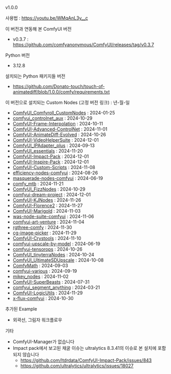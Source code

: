 v1.0.0

사용법 : https://youtu.be/WMqAnL3y__c

이 버전과 연동해 본 ComfyUI 버전
- v0.3.7 : https://github.com/comfyanonymous/ComfyUI/releases/tag/v0.3.7

Python 버전
- 3.12.8

설치되는 Python 패키지들 버전
- https://github.com/Donato-touch/touch-of-animatediff/blob/1.0.0/comfy/requirements.txt

이 버전으로 설치되는 Custom Nodes (고정 버전 링크) : 년-월-일
- [ComfyUI_Comfyroll_CustomNodes](https://github.com/Suzie1/ComfyUI_Comfyroll_CustomNodes/commit/d78b780ae43fcf8c6b7c6505e6ffb4584281ceca) : 2024-01-25
- [comfyui_controlnet_aux](https://github.com/Fannovel16/comfyui_controlnet_aux/commit/5a049bde9cc117dafc327cded156459289097ea1) : 2024-10-29
- [ComfyUI-Frame-Interpolation](https://github.com/Fannovel16/ComfyUI-Frame-Interpolation/commit/c336f7184cb1ac1243381e725fea1ad2c0a10c09) : 2024-10-11
- [ComfyUI-Advanced-ControlNet](https://github.com/Kosinkadink/ComfyUI-Advanced-ControlNet/commit/172543b7252db3f15d9bebfa763abb59769624e5) : 2024-11-01
- [ComfyUI-AnimateDiff-Evolved](https://github.com/Kosinkadink/ComfyUI-AnimateDiff-Evolved/commit/b3e508ae8211892a00f3897fcdb4da2d7514f572) : 2024-10-26
- [ComfyUI-VideoHelperSuite](https://github.com/Kosinkadink/ComfyUI-VideoHelperSuite/commit/05f085e97a768553a8ed293845d073c0d6707e41) : 2024-12-01
- [ComfyUI_IPAdapter_plus](https://github.com/cubiq/ComfyUI_IPAdapter_plus/commit/b188a6cb39b512a9c6da7235b880af42c78ccd0d) : 2024-09-13
- [ComfyUI_essentials](https://github.com/cubiq/ComfyUI_essentials/commit/5a4e5cd5750515d76f3a3363b7d2a0f362507796) : 2024-11-20
- [ComfyUI-Impact-Pack](https://github.com/ltdrdata/ComfyUI-Impact-Pack/releases/tag/7.14) : 2024-12-01
- [ComfyUI-Inspire-Pack](https://github.com/ltdrdata/ComfyUI-Inspire-Pack/releases/tag/1.9) : 2024-12-01
- [ComfyUI-Custom-Scripts](https://github.com/pythongosssss/ComfyUI-Custom-Scripts/commit/d6657cc1f04539dbeea38d7bf6d73bc025004fa4) : 2024-11-08
- [efficiency-nodes-comfyui](https://github.com/jags111/efficiency-nodes-comfyui/commit/3ead4afd120833f3bffdefeca0d6545df8051798) : 2024-08-26
- [masquerade-nodes-comfyui](https://github.com/BadCafeCode/masquerade-nodes-comfyui/commit/432cb4d146a391b387a0cd25ace824328b5b61cf) : 2024-06-19
- [comfy_mtb](https://github.com/melMass/comfy_mtb/commit/ecbb220de6a05f2e506ec43f2b786be983166157) : 2024-11-21
- [ComfyUI_FizzNodes](https://github.com/FizzleDorf/ComfyUI_FizzNodes/commit/7d6ea60c55ebd1268bd76fa462da052852bff192) : 2024-10-29
- [comfyui-dream-project](https://github.com/alt-key-project/comfyui-dream-project/commit/b9e6959c1ff0a24a378791d3d0de5ab2c45ae35c) : 2024-12-01
- [ComfyUI-KJNodes](https://github.com/kijai/ComfyUI-KJNodes/commit/28381262d197596eb2b4c9bcc361228a5dcef4cc) : 2024-11-26
- [ComfyUI-Florence2](https://github.com/kijai/ComfyUI-Florence2/commit/27714bad54f2c81180392bbcfa56e39c1ad1b991) : 2024-11-27
- [ComfyUI-Marigold](https://github.com/kijai/ComfyUI-Marigold/commit/1894ff2fd35c22f96c701067729237168b5f2ef5) : 2024-11-03
- [was-node-suite-comfyui](https://github.com/WASasquatch/was-node-suite-comfyui/commit/fe7e0884aaf0188248d9abf1e500f5116097fec1) : 2024-11-06
- [comfyui-art-venture](https://github.com/sipherxyz/comfyui-art-venture/commit/50abaace756b96f5f5dc2c9d72826ef371afd45e) : 2024-11-04
- [rgthree-comfy](https://github.com/rgthree/rgthree-comfy/commit/70756c044d805ffc260568ca3fe9eafaed5e6363) : 2024-11-30
- [cg-image-picker](https://github.com/chrisgoringe/cg-image-picker/commit/aaab0d31165ee9cd252f62067de5f5e89240563e) : 2024-11-29
- [ComfyUI-Crystools](https://github.com/crystian/ComfyUI-Crystools/commit/03a61d690379f22c6bffc42ea4845f797deb316c) : 2024-11-10
- [comfyui-upscale-by-model](https://github.com/TheBill2001/comfyui-upscale-by-model/commit/f8bb90094cb96c76e666d9eb609a09af9dcdfe95) : 2024-06-19
- [comfyui-tensorops](https://github.com/un-seen/comfyui-tensorops/commit/d34488e3079ecd10db2fe867c3a7af568115faed) : 2024-10-26
- [ComfyUI_tinyterraNodes](https://github.com/TinyTerra/ComfyUI_tinyterraNodes/commit/0387940d08e9fac3028b392994c678c939398c5c) : 2024-10-24
- [ComfyUI_UltimateSDUpscale](https://github.com/ssitu/ComfyUI_UltimateSDUpscale/commit/e617ff20e7ef5baf6526c5ff4eb46a35d24ecbba) : 2024-10-08
- [ComfyMath](https://github.com/evanspearman/ComfyMath/commit/939bb813f1c0ace959b62f20bb2da47190c4e211) : 2024-09-03
- [comfyui-various](https://github.com/jamesWalker55/comfyui-various/commit/36454f91606bbff4fc36d90234981ca4a47e2695) : 2024-09-19
- [mikey_nodes](https://github.com/bash-j/mikey_nodes/commit/637bc18f8e18cc662a8411efbc7013adc7845ae7) : 2024-11-02
- [ComfyUI-SuperBeasts](https://github.com/SuperBeastsAI/ComfyUI-SuperBeasts/commit/f684c86d0031b82123dc1f7931a8de43c9946fee) : 2024-07-31
- [comfyui_segment_anything](https://github.com/storyicon/comfyui_segment_anything/commit/ab6395596399d5048639cdab7e44ec9fae857a93) : 2024-03-21
- [ComfyUI-LogicUtils](https://github.com/aria1th/ComfyUI-LogicUtils/commit/25b2aab50a280131860768512f4df9b2bc915176) : 2024-11-29
- [x-flux-comfyui](https://github.com/XLabs-AI/x-flux-comfyui/commit/00328556efc9472410d903639dc9e68a8471f7ac) : 2024-10-30

추가된 Example
- 외곽선, 그림자 워크플로우

기타
- ComfyUI-Manager가 없습니다
- Impact pack에서 보고된 채굴 이슈는 ultralytics 8.3.41의 이슈로 본 설치에 포함되지 않습니다
  - https://github.com/ltdrdata/ComfyUI-Impact-Pack/issues/843
  - https://github.com/ultralytics/ultralytics/issues/18027





